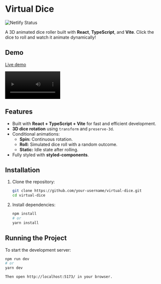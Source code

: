 # Virtual Dice

![Netlify Status](https://api.netlify.com/api/v1/badges/235e41f6-6a4f-4f70-be4c-17f49729c676/deploy-status)

A 3D animated dice roller built with **React**, **TypeScript**, and **Vite**. Click the dice to roll and watch it animate dynamically!

## Demo

[Live demo](https://storied-dodol-b12d81.netlify.app/)

<video src='./video/VirtualDice-Demo.mp4' width=180></video>

## Features

- Built with **React + TypeScript + Vite** for fast and efficient development.
- **3D dice rotation** using `transform` and `preserve-3d`.
- Conditional animations:
  - **Spin:** Continuous rotation.
  - **Roll:** Simulated dice roll with a random outcome.
  - **Static:** Idle state after rolling.
- Fully styled with **styled-components**.

## Installation

1. Clone the repository:

   ```sh
   git clone https://github.com/your-username/virtual-dice.git
   cd virtual-dice

   ```

2. Install dependencies:
   ```sh
   npm install
   # or
   yarn install
   ```

## Running the Project

To start the development server:

```sh
npm run dev
# or
yarn dev

Then open http://localhost:5173/ in your browser.
```
